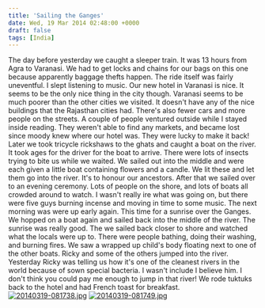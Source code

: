 ```yaml
---
title: 'Sailing the Ganges'
date: Wed, 19 Mar 2014 02:48:00 +0000
draft: false
tags: [India]
---
```


The day before yesterday we caught a sleeper train. It was 13 hours from Agra to Varanasi. We had to get locks and chains for our bags on this one because apparently baggage thefts happen. The ride itself was fairly uneventful. I slept listening to music. Our new hotel in Varanasi is nice. It seems to be the only nice thing in the city though. Varanasi seems to be much poorer than the other cities we visited. It doesn't have any of the nice buildings that the Rajasthan cities had. There's also fewer cars and more people on the streets. A couple of people ventured outside while I stayed inside reading. They weren't able to find any markets, and became lost since moody knew where our hotel was. They were lucky to make it back! Later we took tricycle rickshaws to the ghats and caught a boat on the river. It took ages for the driver for the boat to arrive. There were lots of insects trying to bite us while we waited. We sailed out into the middle and were each given a little boat containing flowers and a candle. We lit these and let them go into the river. It's to honour our ancestors. After that we sailed over to an evening ceremony. Lots of people on the shore, and lots of boats all crowded around to watch. I wasn't really ire what was going on, but there were five guys burning incense and moving in time to some music. The next morning was were up early again. This time for a sunrise over the Ganges. We hopped on a boat again and sailed back into the middle of the river. The sunrise was really good. The we sailed back closer to shore and watched what the locals were up to. There were people bathing, doing their washing, and burning fires. We saw a wrapped up child's body floating next to one of the other boats. Ricky and some of the others jumped into the river. Yesterday Ricky was telling us how it's one of the cleanest rivers in the world because of sown special bacteria. I wasn't include I believe him. I don't think you could pay me enough to jump in that river! We rode tuktuks back to the hotel and had French toast for breakfast. [![20140319-081738.jpg](http://indiaana.files.wordpress.com/2014/03/20140319-081738.jpg)](http://indiaana.files.wordpress.com/2014/03/20140319-081738.jpg) [![20140319-081749.jpg](http://indiaana.files.wordpress.com/2014/03/20140319-081749.jpg)](http://indiaana.files.wordpress.com/2014/03/20140319-081749.jpg)